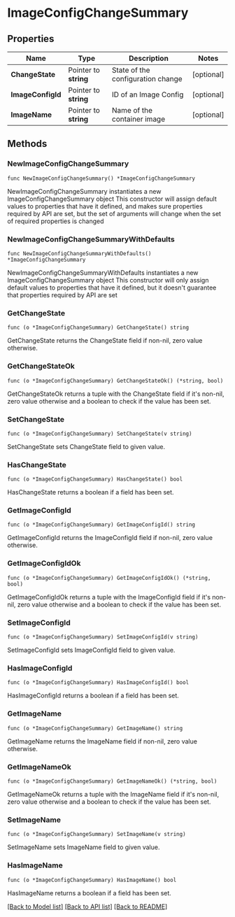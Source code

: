 # ImageConfigChangeSummary

## Properties

Name | Type | Description | Notes
------------ | ------------- | ------------- | -------------
**ChangeState** | Pointer to **string** | State of the configuration change | [optional] 
**ImageConfigId** | Pointer to **string** | ID of an Image Config | [optional] 
**ImageName** | Pointer to **string** | Name of the container image | [optional] 

## Methods

### NewImageConfigChangeSummary

`func NewImageConfigChangeSummary() *ImageConfigChangeSummary`

NewImageConfigChangeSummary instantiates a new ImageConfigChangeSummary object
This constructor will assign default values to properties that have it defined,
and makes sure properties required by API are set, but the set of arguments
will change when the set of required properties is changed

### NewImageConfigChangeSummaryWithDefaults

`func NewImageConfigChangeSummaryWithDefaults() *ImageConfigChangeSummary`

NewImageConfigChangeSummaryWithDefaults instantiates a new ImageConfigChangeSummary object
This constructor will only assign default values to properties that have it defined,
but it doesn't guarantee that properties required by API are set

### GetChangeState

`func (o *ImageConfigChangeSummary) GetChangeState() string`

GetChangeState returns the ChangeState field if non-nil, zero value otherwise.

### GetChangeStateOk

`func (o *ImageConfigChangeSummary) GetChangeStateOk() (*string, bool)`

GetChangeStateOk returns a tuple with the ChangeState field if it's non-nil, zero value otherwise
and a boolean to check if the value has been set.

### SetChangeState

`func (o *ImageConfigChangeSummary) SetChangeState(v string)`

SetChangeState sets ChangeState field to given value.

### HasChangeState

`func (o *ImageConfigChangeSummary) HasChangeState() bool`

HasChangeState returns a boolean if a field has been set.

### GetImageConfigId

`func (o *ImageConfigChangeSummary) GetImageConfigId() string`

GetImageConfigId returns the ImageConfigId field if non-nil, zero value otherwise.

### GetImageConfigIdOk

`func (o *ImageConfigChangeSummary) GetImageConfigIdOk() (*string, bool)`

GetImageConfigIdOk returns a tuple with the ImageConfigId field if it's non-nil, zero value otherwise
and a boolean to check if the value has been set.

### SetImageConfigId

`func (o *ImageConfigChangeSummary) SetImageConfigId(v string)`

SetImageConfigId sets ImageConfigId field to given value.

### HasImageConfigId

`func (o *ImageConfigChangeSummary) HasImageConfigId() bool`

HasImageConfigId returns a boolean if a field has been set.

### GetImageName

`func (o *ImageConfigChangeSummary) GetImageName() string`

GetImageName returns the ImageName field if non-nil, zero value otherwise.

### GetImageNameOk

`func (o *ImageConfigChangeSummary) GetImageNameOk() (*string, bool)`

GetImageNameOk returns a tuple with the ImageName field if it's non-nil, zero value otherwise
and a boolean to check if the value has been set.

### SetImageName

`func (o *ImageConfigChangeSummary) SetImageName(v string)`

SetImageName sets ImageName field to given value.

### HasImageName

`func (o *ImageConfigChangeSummary) HasImageName() bool`

HasImageName returns a boolean if a field has been set.


[[Back to Model list]](../README.md#documentation-for-models) [[Back to API list]](../README.md#documentation-for-api-endpoints) [[Back to README]](../README.md)


